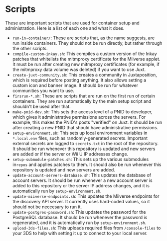 # Scripts

These are important scripts that are used for container setup and
administration. Here is a list of each one and what it does.

- `run-in-container/`: These are scripts that, as the name suggests, are run
  inside containers. They should not be run directly, but rather through the
  other scripts.
- `compile-custom-inkay.sh`: This compiles a custom version of the Inkay patches
  that whitelists the mitmproxy certificate for the Miiverse applet. It must be
  run after creating new mitmproxy certificates (for example, if the mitmproxy
  data volume was deleted) if you want to use Juxt.
- `create-juxt-community.sh`: This creates a community in Juxtaposition, which
  is required before posting anything. It also allows setting a custom icon and
  banner image. It should be run for whatever communities you want to use.
- `firsrun-*.sh`: These are scripts that are run on the first run of certain
  containers. They are run automatically by the main setup script and shouldn't
  be used after that.
- `make-pnid-dev.sh`: This sets the access level of a PNID to developer, which
  gives it administrative permissions across the servers. For example, this
  makes the PNID's posts "verified" on Juxt. It should be run after creating a
  new PNID that should have administrative permissions.
- `setup-environment.sh`: This sets up local environment variables in
  `*.local.env` files, such as randomly-generated secrets. Important external
  secrets are logged to `secrets.txt` in the root of the repository. It should
  be run whenever this repository is updated and new servers are added or if the
  server or Wii U IP addresses change.
- `setup-submodule-patches.sh`: This sets up the various submodules in`repos`
  and applies patches to them. It should also be run whenever this repository is
  updated and new servers are added.
- `update-account-servers-database.sh`: This updates the database of account
  servers. It should be run whenever a new account server is added to this
  repository or the server IP address changes, and it is automatically run by
  `setup-environment.sh`.
- `update-miiverse-endpoints.sh`: This updates the Miiverse endpoints for the
  discovery API server. It currently uses hard-coded values, so it should not be
  neccesary to run it.
- `update-postgres-password.sh`: This updates the password for the PostgreSQL
  database. It should be run whenever the password is regenerated, and it is
  automatically run by `setup-environment.sh`.
- `upload-3ds-files.sh`: This uploads required files from `/console-files` to
  your 3DS to help with setting it up to connect to your local server.
